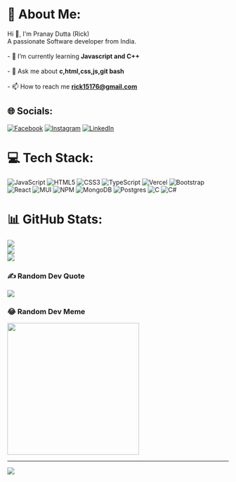 # 💫 About Me:
Hi 👋, I'm Pranay Dutta (Rick)<br>A passionate Software developer from India.<br><br>- 🌱 I’m currently learning **Javascript and C++**<br><br>- 💬 Ask me about **c,html,css,js,git bash**<br><br>- 📫 How to reach me **rick15176@gmail.com**


## 🌐 Socials:
[![Facebook](https://img.shields.io/badge/Facebook-%231877F2.svg?logo=Facebook&logoColor=white)](https://facebook.com/profile.php?id=100009259355116) [![Instagram](https://img.shields.io/badge/Instagram-%23E4405F.svg?logo=Instagram&logoColor=white)](https://instagram.com/ig_rick_ftw) [![LinkedIn](https://img.shields.io/badge/LinkedIn-%230077B5.svg?logo=linkedin&logoColor=white)](https://linkedin.com/in/pranay-dutta-1a804b184) 

# 💻 Tech Stack:
![JavaScript](https://img.shields.io/badge/javascript-%23323330.svg?style=for-the-badge&logo=javascript&logoColor=%23F7DF1E) ![HTML5](https://img.shields.io/badge/html5-%23E34F26.svg?style=for-the-badge&logo=html5&logoColor=white) ![CSS3](https://img.shields.io/badge/css3-%231572B6.svg?style=for-the-badge&logo=css3&logoColor=white) ![TypeScript](https://img.shields.io/badge/typescript-%23007ACC.svg?style=for-the-badge&logo=typescript&logoColor=white) ![Vercel](https://img.shields.io/badge/vercel-%23000000.svg?style=for-the-badge&logo=vercel&logoColor=white) ![Bootstrap](https://img.shields.io/badge/bootstrap-%238511FA.svg?style=for-the-badge&logo=bootstrap&logoColor=white) ![React](https://img.shields.io/badge/react-%2320232a.svg?style=for-the-badge&logo=react&logoColor=%2361DAFB) ![MUI](https://img.shields.io/badge/MUI-%230081CB.svg?style=for-the-badge&logo=mui&logoColor=white) ![NPM](https://img.shields.io/badge/NPM-%23CB3837.svg?style=for-the-badge&logo=npm&logoColor=white) ![MongoDB](https://img.shields.io/badge/MongoDB-%234ea94b.svg?style=for-the-badge&logo=mongodb&logoColor=white) ![Postgres](https://img.shields.io/badge/postgres-%23316192.svg?style=for-the-badge&logo=postgresql&logoColor=white) ![C](https://img.shields.io/badge/c-%2300599C.svg?style=for-the-badge&logo=c&logoColor=white) ![C#](https://img.shields.io/badge/c%23-%23239120.svg?style=for-the-badge&logo=csharp&logoColor=white)
# 📊 GitHub Stats:
![](https://github-readme-stats.vercel.app/api?username=rick-ftw&theme=dark&hide_border=false&include_all_commits=false&count_private=false)<br/>
![](https://github-readme-streak-stats.herokuapp.com/?user=rick-ftw&theme=dark&hide_border=false)<br/>
![](https://github-readme-stats.vercel.app/api/top-langs/?username=rick-ftw&theme=dark&hide_border=false&include_all_commits=false&count_private=false&layout=compact)

### ✍️ Random Dev Quote
![](https://quotes-github-readme.vercel.app/api?type=horizontal&theme=radical)

### 😂 Random Dev Meme
<img src='https://randommeme-five.vercel.app/' style="height: 300px;"/>

---
[![](https://visitcount.itsvg.in/api?id=rick-ftw&icon=0&color=0)](https://visitcount.itsvg.in)

<!-- Proudly created with GPRM ( https://gprm.itsvg.in ) -->
